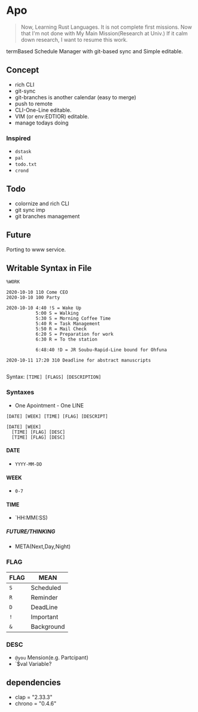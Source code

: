 # Apo

> Now, Learning Rust Languages.
> It is not complete first missions.
> Now that I'm not done with My Main Mission(Research at Univ.)
> If it calm down research, I want to resume this work.

termBased Schedule Manager with git-based sync and Simple editable.

## Concept

- rich CLI
- git-sync
- git-branches is another calendar (easy to merge)
- push to remote
- CLI-One-Line editable.
- VIM (or env:EDTIOR) editable.
- manage todays doing 

### Inspired

- `dstask`
- `pal`
- `todo.txt`
- `crond`

## Todo

- colornize and rich CLI
- git sync imp
- git branches management

## Future

Porting to www service.


## Writable Syntax in File

```
%WORK

2020-10-10 110 Come CEO
2020-10-10 100 Party

2020-10-10 4:40 !S = Wake Up
           5:00 S = Walking
           5:30 S = Morning Coffee Time
           5:40 R = Task Management
           5:50 R = Mail Check
           6:20 S = Preparation for work
           6:30 R = To the station

           6:48:40 !D = JR Soubu-Rapid-Line bound for Ohfuna

2020-10-11 17:20 310 Deadline for abstract manuscripts


```
Syntax: `[TIME] [FLAGS] [DESCRIPTION]`

### Syntaxes

- One Apointment - One LINE

```
[DATE] [WEEK] [TIME] [FLAG] [DESCRIPT]

[DATE] [WEEK]
  [TIME] [FLAG] [DESC]
  [TIME] [FLAG] [DESC]

```

#### DATE

- `YYYY-MM-DD`

#### WEEK

- `0-7`

#### TIME

- `HH:MM(:SS)

##### FUTURE/THINKING

- META(Next,Day,Night)

### FLAG

FLAG|MEAN|
----|----|
`S`|Scheduled
`R`|Reminder
`D`|DeadLine
`!`|Important
`&`|Background

### DESC

- `@you` Mension(e.g. Partcipant)
- `$val  Variable?

## dependencies

- clap = "2.33.3"
- chrono = "0.4.6"
